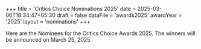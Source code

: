 +++
title = 'Critics Choice Nominations 2025'
date = 2025-03-06T18:34:47+05:30
draft = false
dataFile = 'awards2025'
awardYear = '2025'
layout = 'nominations'
+++

Here are the Nominees for the Critics Choice Awards 2025. The winners will be announced on March 25, 2025
